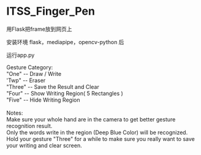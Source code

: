 # ITSS_Finger_Pen
用Flask把frame放到网页上

安装环境  flask，mediapipe，opencv-python 后

运行app.py


Gesture Category: <br>
    "One"   -- Draw / Write <br>
    'Twp"   -- Eraser <br>
    "Three" -- Save the Result and Clear <br>
    "Four"  -- Show Writing Region( 5 Rectangles ) <br>
    "Five"  -- Hide Writing Region <br>
            <br>
Notes: <br>
    Make sure your whole hand are in the camera to get better gesture recognition result. <br>
    Only the words write in the region (Deep Blue Color) will be recognized. <br>
    Hold your gesture "Three" for a while to make sure you really want to save your writing and clear screen. <br>
